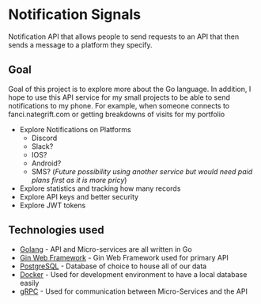 # Notification Signals

Notification API that allows people to send requests to an API that then sends a message to a platform they specify.

## Goal

Goal of this project is to explore more about the Go language. In addition, I hope to use this API service for my small projects to be able to send notifications to my phone. For example, when someone connects to fanci.nategrift.com or getting breakdowns of visits for my portfolio

- Explore Notifications on Platforms
    - Discord
    - Slack?
    - IOS?
    - Android?
    - SMS? (*Future possibility using another service but would need paid plans first as it is more pricy*)
- Explore statistics and tracking how many records
- Explore API keys and better security
- Explore JWT tokens

## Technologies used

- [Golang](https://go.dev) - API and Micro-services are all written in Go
- [Gin Web Framework](https://gin-gonic.com/) - Gin Web Framework used for primary API
- [PostgreSQL](https://www.postgresql.org/) - Database of choice to house all of our data
- [Docker](https://www.docker.com/) - Used for development environment to have a local database easily
- [gRPC](https://grpc.io/) - Used for communication between Micro-Services and the API

